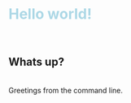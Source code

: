 <html>
  <style>
    h1 {
      color:lightblue;
      }
  </style>
  <head>
    <title> Stefanie Mayer </title>
  </head>
      <body>
        <h1> Hello world! </h1> <br> 
        <h2> Whats up? </h2> <br>
        Greetings from the command line.
      </body>
</html>
